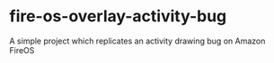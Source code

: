 # fire-os-overlay-activity-bug
A simple project which replicates an activity drawing bug on Amazon FireOS
